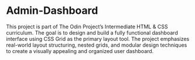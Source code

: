 # Admin-Dashboard

This project is part of The Odin Project’s Intermediate HTML & CSS curriculum. The goal is to design and build a fully functional dashboard interface using CSS Grid as the primary layout tool. The project emphasizes real-world layout structuring, nested grids, and modular design techniques to create a visually appealing and organized user dashboard.
